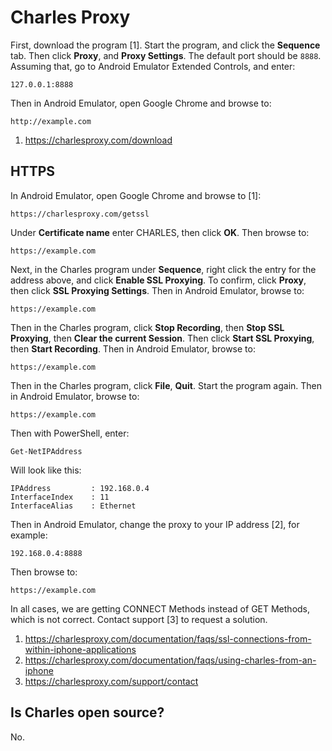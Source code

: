# Charles Proxy

First, download the program [1]. Start the program, and click the **Sequence**
tab. Then click **Proxy**, and **Proxy Settings**. The default port should be
`8888`. Assuming that, go to Android Emulator Extended Controls, and enter:

~~~
127.0.0.1:8888
~~~

Then in Android Emulator, open Google Chrome and browse to:

~~~
http://example.com
~~~

1. https://charlesproxy.com/download

## HTTPS

In Android Emulator, open Google Chrome and browse to [1]:

~~~
https://charlesproxy.com/getssl
~~~

Under **Certificate name** enter CHARLES, then click **OK**. Then browse to:

~~~
https://example.com
~~~

Next, in the Charles program under **Sequence**, right click the entry for the
address above, and click **Enable SSL Proxying**. To confirm, click **Proxy**,
then click **SSL Proxying Settings**. Then in Android Emulator, browse to:

~~~
https://example.com
~~~

Then in the Charles program, click **Stop Recording**, then **Stop SSL
Proxying**, then **Clear the current Session**. Then click **Start SSL
Proxying**, then **Start Recording**. Then in Android Emulator, browse to:

~~~
https://example.com
~~~

Then in the Charles program, click **File**, **Quit**. Start the program again.
Then in Android Emulator, browse to:

~~~
https://example.com
~~~

Then with PowerShell, enter:

~~~
Get-NetIPAddress
~~~

Will look like this:

~~~
IPAddress         : 192.168.0.4
InterfaceIndex    : 11
InterfaceAlias    : Ethernet
~~~

Then in Android Emulator, change the proxy to your IP address [2], for example:

~~~
192.168.0.4:8888
~~~

Then browse to:

~~~
https://example.com
~~~

In all cases, we are getting CONNECT Methods instead of GET Methods, which is
not correct. Contact support [3] to request a solution.

1. https://charlesproxy.com/documentation/faqs/ssl-connections-from-within-iphone-applications
2. https://charlesproxy.com/documentation/faqs/using-charles-from-an-iphone
3. https://charlesproxy.com/support/contact

## Is Charles open source?

No.
